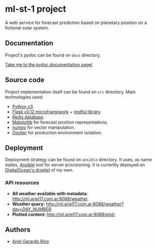 # ml-st-1 project

A web service for forecast prediction based on planetary position on a
fictional solar system.

## Documentation

Project's pydoc can be found on `docs` directory. 

[Take me to the pydoc documentation page!](https://ariel17.github.io/ml-st-1/)

## Source code

Project implementation itself can be found on `src` directory. Main
technologies used:

* [Python v3](https://www.python.org/download/releases/3.0/).
* [Flask v0.12 microframework](http://flask.pocoo.org/docs/0.12/quickstart/) + [restful library](https://flask-restful.readthedocs.io/en/0.3.5/).
* [Redis database](https://redislabs.com/).
* [Matplotlib](https://matplotlib.org/) for forecast position representations.
* [numpy](http://www.numpy.org/) for vector manipulation.
* [Docker](https://www.docker.com/) for production environment isolation.

## Deployment

Deployment strategy can be found on `ansible` directory. It uses, as name
states, [Ansible](https://www.ansible.com/) tool for server provisioning. It is
currently deployed on [DigitalOcean's droplet](https://www.digitalocean.com/)
of my own.

### API resources

* **All weather available with metadata:** http://ml.ariel17.com.ar:8088/weather
* **Weather query:** http://ml.ariel17.com.ar:8088/weather?day=DAY_NUMBER
* **Plotted content:** http://ml.ariel17.com.ar:8088/plot/

## Authors

* [Ariel Gerardo Ríos](mailto:ariel.gerardo.rios@gmail.com)
